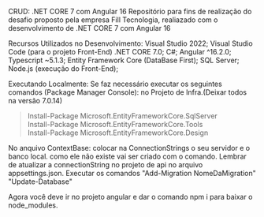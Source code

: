 CRUD: .NET CORE 7 com Angular 16
Repositório para fins de realização do desafio proposto pela empresa Fill Tecnologia, realiazado com o desenvolvimento de .NET CORE 7 com Angular 16

Recursos Utilizados no Desenvolvimento:
Visual Studio 2022;
Visual Studio Code (para o projeto Front-End)
.NET CORE 7.0;
C#;
Angular ^16.2.0;
Typescript ~5.1.3;
Entity Framework Core (DataBase First);
SQL Server;
Node.js (execução do Front-End);

Executando Localmente:
Se faz necessário executar os seguintes comandos (Package Manager Console):
no Projeto de Infra.(Deixar todos na versão 7.0.14)

> Install-Package Microsoft.EntityFrameworkCore.SqlServer  
> Install-Package Microsoft.EntityFrameworkCore.Tools  
> Install-Package Microsoft.EntityFrameworkCore.Design

No anquivo ContextBase: colocar na ConnectionStrings o seu servidor e o banco local. como ele não existe vai ser criado com o comando. 
Lembrar de atualizar a connectionString no projeto de api no arquivo appsettings.json.
Executar os comandos 
"Add-Migration NomeDaMigration"
"Update-Database"

Agora você deve ir no projeto angular e dar o comando npm i para baixar o node_modules.

